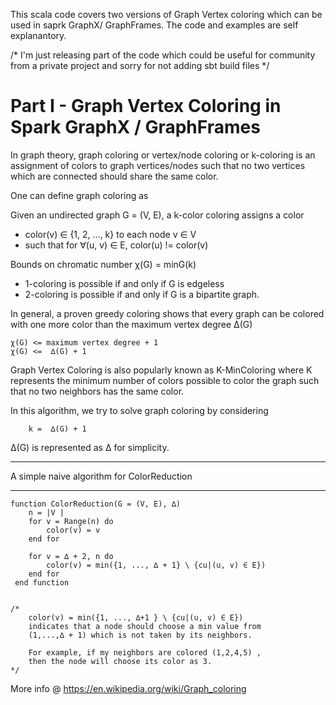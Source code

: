 
This scala code covers two versions of Graph Vertex coloring which can be used in saprk GraphX/ GraphFrames.
The code and examples are self explanantory.

/* I'm just releasing part of the code which could be useful for community from a private project and sorry for not adding sbt build files */

#
# Part I - Graph Vertex Coloring in Spark GraphX / GraphFrames
In graph theory, graph coloring or vertex/node coloring or k-coloring is an assignment of colors to graph vertices/nodes such that no two vertices which are connected should share the same color.

One can define graph coloring as

 Given an undirected graph G = (V, E), a k-color coloring assigns a color
   - color(v) ∈ {1, 2, ..., k} to each node v ∈ V
   - such that for ∀(u, v) ∈ E,  color(u) != color(v)

Bounds on chromatic number  χ(G) = minG(k)

  - 1-coloring is possible if and only if G is edgeless
  - 2-coloring is possible if and only if G is a bipartite graph.
 
 In general, a proven greedy coloring shows that every graph can be colored with one more color than the maximum vertex degree ∆(G)

    χ(G) <= maximum vertex degree + 1
    χ(G) <=  ∆(G) + 1

Graph Vertex Coloring is also popularly known as K-MinColoring where K represents the minimum number of colors possible to color the graph such that no two neighbors has the same color.

In this algorithm, we try to solve graph coloring by considering
    
        k =  ∆(G) + 1

   ∆(G) is represented as ∆ for simplicity.
 *******************************************
 A simple naive algorithm  for ColorReduction
 *******************************************

    function ColorReduction(G = (V, E), ∆)
        n = |V |
        for v = Range(n) do
            color(v) = v
        end for
        
        for v = ∆ + 2, n do
            color(v) = min({1, ..., ∆ + 1} \ {cu|(u, v) ∈ E})
        end for
     end function


    /*    
        color(v) = min({1, ..., ∆+1 } \ {cu|(u, v) ∈ E}) 
        indicates that a node should choose a min value from  
        (1,...,∆ + 1) which is not taken by its neighbors.
        
        For example, if my neighbors are colored (1,2,4,5) , 
        then the node will choose its color as 3.
    */
    
More info @  https://en.wikipedia.org/wiki/Graph_coloring

